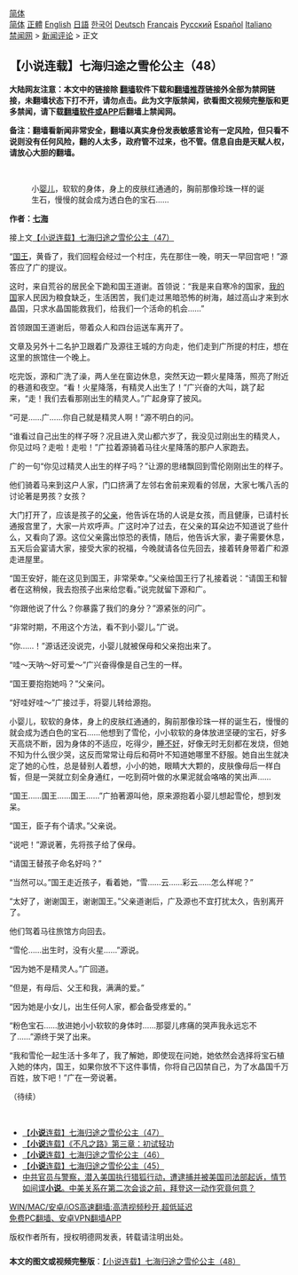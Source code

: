  <!-- 面包屑导航 --> <div class="breadcrumb"><!-- GTranslate: https://gtranslate.io/ -->  <div class="switcher notranslate">  <div class="selected">  <a href="#" onclick="return false;"> 简体</a>  </div>  <div class="option">  <a href="https://www.bannedbook.org" onclick="doGTranslate('zh-CN|zh-CN');jQuery('div.switcher div.selected a').html(jQuery(this).html());return false;" title="简体中文" class="nturl selected"> 简体</a>  <a href="https://www.bannedbook.org/zh-tw/" onclick="doGTranslate('zh-CN|zh-TW');jQuery('div.switcher div.selected a').html(jQuery(this).html());return false;" title="繁體中文" class="nturl"> 正體</a>  <a href="https://www.bannedbook.org/en/" onclick="doGTranslate('zh-CN|en');jQuery('div.switcher div.selected a').html(jQuery(this).html());return false;" title="English" class="nturl"> English</a>  <a href="https://www.bannedbook.org/ja/" onclick="doGTranslate('zh-CN|ja');jQuery('div.switcher div.selected a').html(jQuery(this).html());return false;" title="日本語" class="nturl"> 日語</a>  <a href="https://www.bannedbook.org/ko/" onclick="doGTranslate('zh-CN|ko');jQuery('div.switcher div.selected a').html(jQuery(this).html());return false;" title="한국어" class="nturl"> 한국어</a>  <a href="https://www.bannedbook.org/de/" onclick="doGTranslate('zh-CN|de');jQuery('div.switcher div.selected a').html(jQuery(this).html());return false;" title="Deutsch" class="nturl"> Deutsch</a>  <a href="https://www.bannedbook.org/fr/" onclick="doGTranslate('zh-CN|fr');jQuery('div.switcher div.selected a').html(jQuery(this).html());return false;" title="Français" class="nturl"> Français</a>  <a href="https://www.bannedbook.org/ru/" onclick="doGTranslate('zh-CN|ru');jQuery('div.switcher div.selected a').html(jQuery(this).html());return false;" title="Русский" class="nturl"> Русский</a>  <a href="https://www.bannedbook.org/es/" onclick="doGTranslate('zh-CN|es');jQuery('div.switcher div.selected a').html(jQuery(this).html());return false;" title="Español" class="nturl"> Español</a>  <a href="https://www.bannedbook.org/it/" onclick="doGTranslate('zh-CN|it');jQuery('div.switcher div.selected a').html(jQuery(this).html());return false;" title="Italiano" class="nturl"> Italiano</a>  </div>  </div>      <div class='breadcrumb-sub'><!-- Breadcrumb NavXT 6.3.0 --> <a href="https://www.bannedbook.org/" class="home">禁闻网</a> &gt; <a href="https://www.bannedbook.org/bnews/comments/" class="category">新闻评论</a> &gt; 正文</div></div><h2>【小说连载】七海归途之雪伦公主（48）</h2> <p class="notice"><b>大陆网友注意：本文中的链接除 <a href="https://github.com/bannedbook/fanqiang" >翻墙</a>软件下载和<a href="https://github.com/killgcd/justmysocks/blob/master/README.md">翻墙推荐</a>链接外全部为禁网链接，未翻墙状态下打不开，请勿点击。此为文字版禁闻，欲看图文视频完整版和更多禁闻，请下载<a href="https://github.com/bannedbook/fanqiang">翻墙软件或APP</a>后翻墙上禁闻网。</p><p>备注：翻墙看新闻非常安全，翻墙以真实身份发表敏感言论有一定风险，但只看不说则没有任何风险，翻的人太多，政府管不过来，也不管。信息自由是天赋人权，请放心大胆的翻墙。</b></p>  <div class="entry"> <br /> <figure><a href="https://i0.wp.com/upload-images-bucket-v64rleca837do.s3.eu-west-1.amazonaws.com/wp-content/uploads/2021/06/29062219/%E4%B8%83%E6%B5%B7%E6%AD%B8%E9%80%94%E4%B9%8B%E9%9B%AA%E5%80%AB%E5%85%AC%E4%B8%BB%EF%BC%88%E5%9C%96%E7%89%87%EF%BC%9A%E4%B8%83%E6%B5%B7%E6%8F%90%E4%BE%9B%EF%BC%89-47.jpg?fit=600%2C400&#038;ssl=1" data-caption="小婴儿，软软的身体，身上的皮肤红通通的，胸前那像珍珠一样的诞生石，慢慢的就会成为透白色的宝石……"></a><figcaption class="wp-caption-text">小<a href="https://www.bannedbook.org/bnews/tag/%e5%a9%b4%e5%84%bf/" class="st_tag internal_tag" rel="tag" title="标签 婴儿 下的日志">婴儿</a>，软软的身体，身上的皮肤红通通的，胸前那像珍珠一样的诞生石，慢慢的就会成为透白色的宝石……</figcaption></figure> <p><strong>作者：<a href="https://www.bannedbook.org/bnews/tag/%E4%B8%83%E6%B5%B7/" class="st_tag internal_tag" rel="tag" title="标签 七海 下的日志">七海</a></strong></p> <p>接上文<a href="https://mingdemedia.org/xiaoshuolianzaiqihaiguituzhixuelungongzhu47/">【小说连载】七海归途之雪伦公主（47）</a></p> <p>“<a href="https://www.bannedbook.org/bnews/tag/%e5%9b%bd%e7%8e%8b/" class="st_tag internal_tag" rel="tag" title="标签 国王 下的日志">国王</a>，黄昏了，我们回程会经过一个村庄，先在那住一晚，明天一早回宫吧！”源答应了广的提议。</p> <p>这时，来自荒谷的居民全下跪和国王道谢。首领说：“我是来自寒冷的国家，<a href="https://www.bannedbook.org/bnews/tag/%E6%88%91%E7%9A%84%E5%9B%BD/" class="st_tag internal_tag" rel="tag" title="标签 我的国 下的日志">我的国</a>家人民因为粮食缺乏，生活困苦，我们走过黑暗恐怖的树海，越过高山才来到水晶国，只求水晶国能救我们，给我们一个活命的机会……”</p> <p>首领跟国王道谢后，带着众人和四台运送车离开了。</p> <p>文章及另外十二名护卫跟着广及源往王城的方向走，他们走到广所提的村庄，想在这里的旅馆住一个晚上。</p> <p>吃完饭，源和广洗了澡，两人坐在窗边休息，突然天边一颗火星降落，照亮了附近的巷道和夜空。“看！火星降落，有精灵人出生了！”广兴奋的大叫，跳了起来，“走！我们去看那刚出生的精灵人。”广起身穿了披风。</p> <p>“可是……广……你自己就是精灵人啊！”源不明白的问。</p> <p>“谁看过自己出生的样子呀？况且进入灵山都六岁了，我没见过刚出生的精灵人，你见过吗？走啦！走啦！”广拉着源骑着马往火星降落的那户人家跑去。</p>  <p>广的一句“你见过精灵人出生的样子吗？”让源的思绪飘回到雪伦刚刚出生的样子。</p> <p>他们骑着马来到这户人家，门口挤满了左邻右舍前来观看的邻居，大家七嘴八舌的讨论著是男孩？女孩？</p> <p>大门打开了，应该是孩子的<a href="https://www.bannedbook.org/bnews/tag/%E7%88%B6%E4%BA%B2/" class="st_tag internal_tag" rel="tag" title="标签 父亲 下的日志">父亲</a>，他告诉在场的人说是女孩，而且健康，已请村长通报宫里了，大家一片欢呼声。广这时冲了过去，在父亲的耳朵边不知道说了些什么，又看向了源。这位父亲露出惊恐的表情，随后，他告诉大家，妻子需要休息，五天后会宴请大家，接受大家的祝福，今晚就请各位先回去，接着转身带着广和源走进屋里。</p> <p>“国王安好，能在这见到国王，非常荣幸。”父亲给国王行了礼接着说：“请国王和智者在这稍候，我去抱孩子出来给您看。”说完就留下源和广。</p> <p>“你跟他说了什么？你暴露了我们的身分？”源紧张的问广。</p> <p>“非常时期，不用这个方法，看不到小婴儿。”广说。</p> <p>“你……！”源话还没说完，小婴儿就被保母和父亲抱出来了。</p> <p>“哇～天呐～好可爱～”广兴奋得像是自己生的一样。</p> <p>“国王要抱抱她吗？”父亲问。</p>  <p>“好哇好哇～”广接过手，将婴儿转给源抱。</p> <p>小婴儿，软软的身体，身上的皮肤红通通的，胸前那像珍珠一样的诞生石，慢慢的就会成为透白色的宝石……他想到了雪伦，小小软软的身体放进坚硬的宝石，好多天高烧不断，因为身体的不适应，吃得少，<a href="https://www.bannedbook.org/bnews/tag/%e7%9d%a1%e4%b8%8d%e5%a5%bd/" class="st_tag internal_tag" rel="tag" title="标签 睡不好 下的日志">睡不好</a>，好像无时无刻都在发烧，但她不知为什么很少哭，这反而常常让母后和荷叶不知道她哪里不舒服。她自出生就决定了她的心性，总是替别人着想，小小的她，眼睛大大颗的，皮肤像母后一样白皙，但是一哭就立刻全身通红，一吃到荷叶做的水果泥就会咯咯的笑出声……</p> <p>“国王……国王……国王……”广拍著源叫他，原来源抱着小婴儿想起雪伦，想到发呆。</p> <p>“国王，臣子有个请求。”父亲说。</p> <p>“说吧！”源说著，先将孩子给了保母。</p> <p>“请国王替孩子命名好吗？”</p> <p>“当然可以。”国王走近孩子，看着她，“雪……云……彩云……怎么样呢？”</p> <p>“太好了，谢谢国王，谢谢国王。”父亲道谢后，广及源也不宜打扰太久，告别离开了。</p> <p>他们驾着马往旅馆方向回去。</p>  <p>“雪伦……出生时，没有火星……”源说。</p> <p>“因为她不是精灵人。”广回道。</p> <p>“但是，有母后、父王和我，满满的爱。”</p> <p>“因为她是小女儿，出生任何人家，都会备受疼爱的。”</p> <p>“粉色宝石……放进她小小软软的身体时……那婴儿疼痛的哭声我永远忘不了……”源终于哭了出来。</p> <p>“我和雪伦一起生活十多年了，我了解她，即使现在问她，她依然会选择将宝石植入她的体内，国王，如果你放不下这件事情，你将自己囚禁自己，为了水晶国千万百姓，放下吧！”广在一旁说著。</p> <p>（待续）</p> <p>&nbsp;</p> <ul class='op-related-articles' title='相关阅读'> <li><a href='https://www.bannedbook.org/bnews/comments/20210727/1595142.html' target='_blank'>【<b>小说</b>连载】七海归途之雪伦公主（47）</a></li> <li><a href='https://www.bannedbook.org/bnews/comments/20210727/1594826.html' target='_blank'>【<b>小说</b>连载】《不凡之路》第三章：初试轻功</a></li> <li><a href='https://www.bannedbook.org/bnews/comments/20210726/1594528.html' target='_blank'>【<b>小说</b>连载】七海归途之雪伦公主（46）</a></li> <li><a href='https://www.bannedbook.org/bnews/comments/20210725/1593924.html' target='_blank'>【<b>小说</b>连载】七海归途之雪伦公主（45）</a></li> <li><a href='https://www.bannedbook.org/bnews/bannedvideo/20210724/1593464.html' target='_blank'>中共官员与警察，潜入美国执行猎狐行动，遭逮捕并被美国司法部起诉，情节如间谍<b>小说</b>。中美关系在第二次会谈之前，拜登这一动作究竟何意？</a></li> </ul> <p class="texttj"> <a href="https://github.com/bannedbook/fanqiang/wiki/V2ray%E6%9C%BA%E5%9C%BA" target="_blank">WIN/MAC/安卓/iOS高速翻墙:高清视频秒开,超低延迟</a><br/> <a href="https://github.com/bannedbook/fanqiang/wiki/%E7%A6%81%E9%97%BB%E7%BD%91%E5%AE%89%E5%8D%93%E7%BF%BB%E5%A2%99%E6%96%B0%E9%97%BBAPP" target="_blank">免费PC翻墙、安卓VPN翻墙APP</a></p> <p>版权作者所有，授权明德网发表，转载请注明出处。</p><a name='sharetosocial'></a>  <div style="margin-bottom:5px;padding-bottom:5px;clear:both"> <div id="archive-pix-1" class="banner-ads"> <!-- AuctionX Display platform tag START --> <div id="26318x728x90x621x_ADSLOT2" clicktrack="%%CLICK_URL_ESC%%"></div> <!-- AuctionX Display platform tag END --> </div> <div id="archive-pix-2" class="banner-ads"> <!-- AuctionX Display platform tag START --> <div id="26315x300x250x621x_ADSLOT2" clicktrack="%%CLICK_URL_ESC%%"></div> <!-- AuctionX Display platform tag END --> </div> </div>  <div id="archive-pix-1" class="banner-ads"> <!-- AuctionX Display platform tag START --> <div id="26318x728x90x621x_ADSLOT3" clicktrack="%%CLICK_URL_ESC%%"></div> <!-- AuctionX Display platform tag END --> </div> <div><b>本文的图文或视频完整版</b>：<a href='https://www.bannedbook.org/bnews/comments/20210728/1595767.html'>【小说连载】七海归途之雪伦公主（48）</a></div>  </div><!--END ENTRY--> 